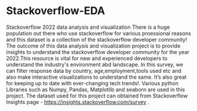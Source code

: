 # Stackoverflow-EDA
Stackoverflow  2022 data analysis and visualization
There is a huge population out there who use stackoverflow
for various proessional reasons and this dataset is a collection
of the stackoverflow developer community!
The outcome of this data analysis and visualization project is to provide insights to understand the
stackoverflow developer community for the year 2022.This resource is vital for new and experienced
developers to understand the industry's environment abd landscape. In this survey, we can filter response
data by country, age,employment,tools used etc and also make interactive visualizations to understand the
same. It’s also great for keeping up to date with ever-changing tech trends!. Various python Libraries such
as Numpy, Pandas, Matplotlib and seaborn are used in this project. The dataset used for this project can
obtained from Stackoverflow Insights page - https://insights.stackoverflow.com/survey .
